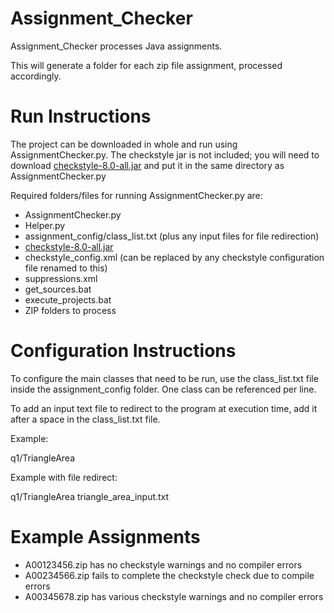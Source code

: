 # Assignment_Checker
Assignment_Checker processes Java assignments. 

This will generate a folder for each zip file assignment, processed accordingly.

# Run Instructions

The project can be downloaded in whole and run using AssignmentChecker.py.
The checkstyle jar is not included; you will need to download <a href="https://sourceforge.net/projects/checkstyle/files/checkstyle/">checkstyle-8.0-all.jar</a>
and put it in the same directory as AssignmentChecker.py

Required folders/files for running AssignmentChecker.py are:
- AssignmentChecker.py
- Helper.py
- assignment_config/class_list.txt (plus any input files for file redirection)
- <a href="https://sourceforge.net/projects/checkstyle/files/checkstyle/">checkstyle-8.0-all.jar</a>
- checkstyle_config.xml (can be replaced by any checkstyle configuration file renamed to this)
- suppressions.xml
- get_sources.bat
- execute_projects.bat
- ZIP folders to process

# Configuration Instructions
To configure the main classes that need to be run, use the class_list.txt file inside the assignment_config folder.
One class can be referenced per line.

To add an input text file to redirect to the program at execution time, add it after a space in the class_list.txt file.

Example:

q1/TriangleArea

Example with file redirect:

q1/TriangleArea triangle_area_input.txt

# Example Assignments
- A00123456.zip has no checkstyle warnings and no compiler errors
- A00234566.zip fails to complete the checkstyle check due to compile errors
- A00345678.zip has various checkstyle warnings and no compiler errors
